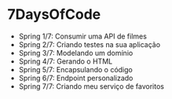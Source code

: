 # 7DaysOfCode 

* Spring 1/7: Consumir uma API de filmes
* Spring 2/7: Criando testes na sua aplicação
* Spring 3/7: Modelando um domínio
* Spring 4/7: Gerando o HTML
* Spring 5/7: Encapsulando o código
* Spring 6/7: Endpoint personalizado
* Spring 7/7: Criando meu serviço de favoritos
